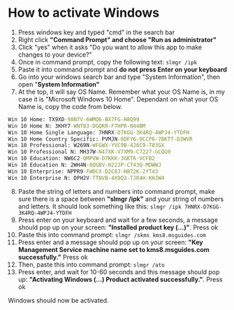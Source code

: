 # How to activate Windows

1. Press windows key and typed "cmd" in the search bar
2. Right click **"Command Prompt" and choose "Run as administrator"**
3. Click "yes" when it asks "Do you want to allow this app to make changes to your device?"
4. Once in command prompt, copy the following text: `slmgr /ipk`
5. Paste it into command prompt and **do not press Enter on your keyboard**
6. Go into your windows search bar and type "System Information", then open "**System Information"**
7. At the top, it will say OS Name. Remember what your OS Name is, in my case it is "Microsoft Windows 10 Home". Dependant on what your OS Name is, copy the code from below.

```cmd
Win 10 Home: TX9XD-98N7V-6WMQ6-BX7FG-H8Q99  
Win 10 Home N: 3KHY7-WNT83-DGQKR-F7HPR-844BM  
Win 10 Home Single Language: 7HNRX-D7KGG-3K4RQ-4WPJ4-YTDFH  
Win 10 Home Country Specific: PVMJN-6DFY6-9CCP6-7BKTT-D3WVR  
Win 10 Professional: W269N-WFGWX-YVC9B-4J6C9-T83GX  
Win 10 Professional N: MH37W-N47XK-V7XM9-C7227-GCQG9  
Win 10 Education: NW6C2-QMPVW-D7KKK-3GKT6-VCFB2  
Win 10 Education N: 2WH4N-8QGBV-H22JP-CT43Q-MDWWJ  
Win 10 Enterprise: NPPR9-FWDCX-D2C8J-H872K-2YT43  
Win 10 Enterprise N: DPH2V-TTNVB-4X9Q3-TJR4H-KHJW4
```

8. Paste the string of letters and numbers into command prompt, make sure there is a space between **"slmgr /ipk"** and your string of numbers and letters. It should look something like this: `slmgr /ipk 7HNRX-D7KGG-3K4RQ-4WPJ4-YTDFH`
9. Press enter on your keyboard and wait for a few seconds, a message should pop up on your screen: **"Installed product key (...)"**. Press ok
10. Paste this into command prompt: `slmgr /skms kms8.msguides.com`
11. Press enter and a message should pop up on your screen: **"Key Management Service machine name set to kms8.msguides.com successfully."** Press ok
12. Then, paste this into command prompt: `slmgr /ato`
13. Press enter, and wait for 10-60 seconds and this message should pop up: **"Activating Windows (...) Product activated successfully."**. Press ok

Windows should now be activated.